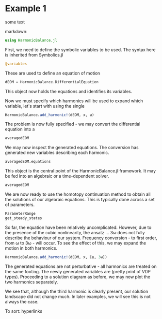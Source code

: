 # Example 1

some text

markdown: 
```julia
using HarmonicBalance.jl
```

First, we need to define the symbolic variables to be used. The syntax here is inherited from Symbolics.jl
```julia
@variables
```

These are used to define an equation of motion
```julia
dEOM = HarmonicBalance.DifferentialEquation
```

This object now holds the equations and identifies its variables.

Now we must specify which harmonics will be used to expand which variable, let's start with using the single
```julia
HarmonicBalance.add_harmonic!(dEOM, x, ω)
```

The problem is now fully specified - we may convert the differential equation into a 
```julia
averagedEOM
```

We may now inspect the generated equations. The conversion has generated new variables describing each harmonic.
```julia
averagedEOM.equations
```

This object is the central point of the HarmonicBalance.jl framework. It may be fed into an algebraic or a time-dependent solver. 

```julia
averagedEOM
```

We are now ready to use the homotopy continuation method to obtain all the solutions of our algebraic equations. This is typically done across a set of parameters.

```julia
ParameterRange
get_steady_states
```


So far, the equation have been relatively uncomplicated. However, due to the presence of the cubic nonlinearity, the ansatz ...      $`3ω`$ does not fully describe the behaviour of our system. Frequency conversion - to first order, from ω to 3ω - will occur. To see the effect of this, we may expand the motion in both harmonics.
```julia
HarmonicBalance.add_harmonic!(dEOM, x, [ω, 3ω])
```

The generated equations are not perturbative - all harmonics are treated on the same footing. The newly generated variables are (pretty print of VDP types). Proceeding to a solution diagram as before, we may now plot the two harmonics separately.


We see that, although the third harmonic is clearly present, our solution landscape did not change much. In later examples, we will see this is not always the case. 



To sort: hyperlinks
